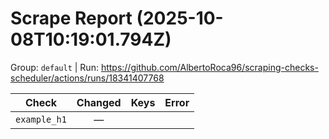 # Scrape Report (2025-10-08T10:19:01.794Z)

Group: `default`  |  Run: https://github.com/AlbertoRoca96/scraping-checks-scheduler/actions/runs/18341407768

| Check | Changed | Keys | Error |
|---|:---:|:--|:--|
| `example_h1` | — |  |  |

